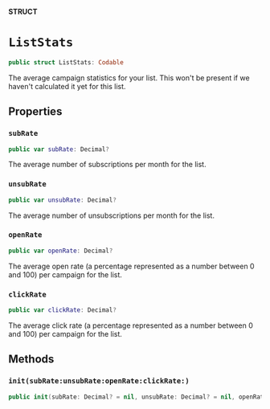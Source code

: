 **STRUCT**

# `ListStats`

```swift
public struct ListStats: Codable
```

The average campaign statistics for your list. This won&#x27;t be present if we haven&#x27;t calculated it yet for this list.

## Properties
### `subRate`

```swift
public var subRate: Decimal?
```

The average number of subscriptions per month for the list.

### `unsubRate`

```swift
public var unsubRate: Decimal?
```

The average number of unsubscriptions per month for the list.

### `openRate`

```swift
public var openRate: Decimal?
```

The average open rate (a percentage represented as a number between 0 and 100) per campaign for the list.

### `clickRate`

```swift
public var clickRate: Decimal?
```

The average click rate (a percentage represented as a number between 0 and 100) per campaign for the list.

## Methods
### `init(subRate:unsubRate:openRate:clickRate:)`

```swift
public init(subRate: Decimal? = nil, unsubRate: Decimal? = nil, openRate: Decimal? = nil, clickRate: Decimal? = nil)
```
